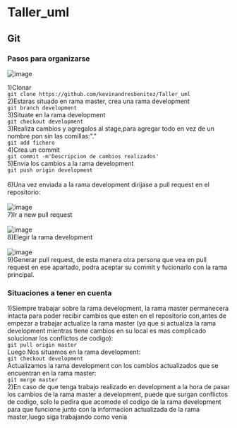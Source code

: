 # Taller_uml

## Git

### Pasos para organizarse <br>
![image](https://github.com/kevinandresbenitez/Taller_uml/assets/73619016/e41108ad-8043-4d72-8cc9-8ee291c79fcc)  <br> 

1)Clonar  <br>
`git clone https://github.com/kevinandresbenitez/Taller_uml`<br>
2)Estaras situado en rama master, crea una rama development<br>
`git branch development`<br>
3)Situate en la rama development<br>
`git checkout development`<br>
3)Realiza cambios y agregalos al stage,para agregar todo en vez de un nombre pon sin las comillas:"."<br>
`git add fichero`<br>
4)Crea un commit<br>
`git commit -m'Descripcion de cambios realizados'`<br>
5)Envia los cambios a la rama development<br>
`git push origin development`<br>  
6)Una vez enviada a la rama development dirijase a pull request en el repositorio: <br>  
![image](https://github.com/kevinandresbenitez/Taller_uml/assets/73619016/1623de79-c971-4778-97ff-af0a615bced0) <br> 
7)Ir a new pull request <br>  
![image](https://github.com/kevinandresbenitez/Taller_uml/assets/73619016/0dad736c-cae6-4476-9736-edeb54db7bd0) <br> 
8)Elegir la rama development <br>  
![image](https://github.com/kevinandresbenitez/Taller_uml/assets/73619016/a4d2101e-1127-4ff3-adb7-a627b506c1ae) <br> 
9)Generar pull request, de esta manera otra persona que vea en pull request en ese apartado, podra aceptar su commit y fucionarlo con la rama principal. <br> 



### Situaciones a tener en cuenta <br>
1)Siempre trabajar sobre la rama development, la rama master permanecera intacta para poder recibir cambios que esten en el repositorio con,antes de empezar a trabajar actualize la rama master (ya que si actualiza la rama development mientras tiene cambios en su local es mas complicado solucionar los conflictos de codigo): <br>
`git pull origin master` <br>
Luego Nos situamos en la rama development: <br>
`git checkout development` <br>
Actualizamos la rama development con los cambios actualizados que se encuentran en la rama master: <br>
`git merge master` <br>
2)En caso de que tenga trabajo realizado en development a la hora de pasar los cambios de la rama master a development, puede que surgan conflictos de codigo, solo le pedira que acomode el codigo de la rama development para que funcione junto con la informacion actualizada de la rama master,luego siga trabajando como venia  
